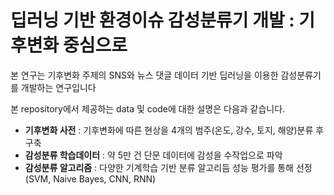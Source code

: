 # 딥러닝 기반 환경이슈 감성분류기 개발 : 기후변화 중심으로
  
  본 연구는 기후변화 주제의 SNS와 뉴스 댓글 데이터 기반 딥러닝을 이용한 감성분류기를 개발하는 연구입니다
  
  본 repository에서 제공하는 data 및 code에 대한 설명은 다음과 같습니다.
  
 - **기후변화 사전** : 기후변화에 따른 현상을 4개의 범주(온도, 강수, 토지, 해양)분류 후 구축
 - **감성분류 학습데이터** : 약 5만 건 단문 데이터에 감성을 수작업으로 파악 
 - **감성분류 알고리즘** : 다양한 기계학습 기반 분류 알고리듬 성능 평가를 통해 선정 (SVM, Naive Bayes, CNN, RNN)
